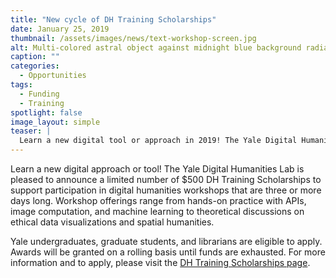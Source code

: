 ```yaml
---
title: "New cycle of DH Training Scholarships"
date: January 25, 2019
thumbnail: /assets/images/news/text-workshop-screen.jpg
alt: Multi-colored astral object against midnight blue background radiates colored beads.
caption: ""
categories:
  - Opportunities
tags:
  - Funding
  - Training
spotlight: false
image_layout: simple
teaser: |
  Learn a new digital tool or approach in 2019! The Yale Digital Humanities Lab is pleased to announce a limited number of $500 DH Training Scholarships to support participation in digital humanities workshops that are three or more days long.
---
```

Learn a new digital approach or tool! The Yale Digital Humanities Lab is pleased to announce a limited number of $500 DH Training Scholarships to support participation in digital humanities workshops that are three or more days long. Workshop offerings range from hands-on practice with APIs, image computation, and machine learning to theoretical discussions on ethical data visualizations and spatial humanities.

Yale undergraduates, graduate students, and librarians are eligible to apply. Awards will be granted on a rolling basis until funds are exhausted. For more information and to apply, please visit the <a href='http://dhlab.yale.edu/awards/dh-training-scholarship.html' target='_blank'>DH Training Scholarships page</a>.